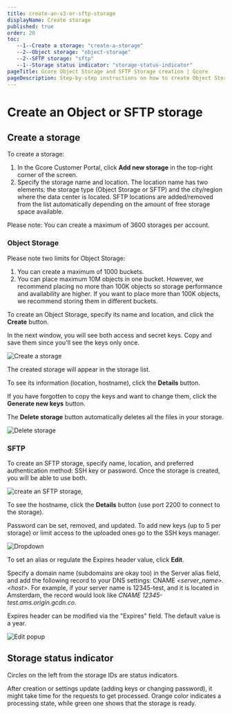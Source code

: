 ```yaml
---
title: create-an-s3-or-sftp-storage
displayName: Create storage
published: true
order: 20
toc:
   --1--Create a storage: "create-a-storage"
   --2--Object storage: "object-storage"
   --2--SFTP storage: "sftp"
   --1--Storage status indicator: "storage-status-indicator"
pageTitle: Gcore Object Storage and SFTP Storage creation | Gcore
pageDescription: Step-by-step instructions on how to create Object Storage and SFTP storage.
---
```

# Create an Object or SFTP storage

## Create a storage

To create a storage:

1. In the Gcore Customer Portal, click **Add new storage** in the top-right corner of the screen.
2. Specify the storage name and location. The location name has two elements: the storage type (Object Storage or SFTP) and the city/region where the data center is located. SFTP locations are added/removed from the list automatically depending on the amount of free storage space available.

Please note: You can create a maximum of 3600 storages per account.


### Object Storage

Please note two limits for Object Storage:

1. You can create a maximum of 1000 buckets. 
2.  You can place maximum 10M objects in one bucket. However, we recommend placing no more than 100K objects so storage performance and availability are higher. If you want to place more than 100K objects, we recommend storing them in different buckets.

To create an Object Storage, specify its name and location, and click the **Create** button.

In the next window, you will see both access and secret keys. Copy and save them since you'll see the keys only once.

<img src="https://assets.gcore.pro/docs/storage/create-storage/s3-storage-created-10.png" alt="Create a storage">

The created storage will appear in the storage list.

To see its information (location, hostname), click the **Details** button.

If you have forgotten to copy the keys and want to change them, click the **Generate new keys** button.

The **Delete storage** button automatically deletes all the files in your storage.

<img src="https://assets.gcore.pro/docs/storage/create-storage/s3-storage-settings-20.png" alt="Delete storage">

### SFTP

To create an SFTP storage, specify name, location, and preferred authentication method: SSH key or password. Once the storage is created, you will be able to use both.

<img src="https://assets.gcore.pro/docs/storage/create-storage/sftp-storage-created-30.png" alt="create an SFTP storage,">

To see the hostname, click the **Details** button (use port 2200 to connect to the storage).

Password can be set, removed, and updated. To add new keys (up to 5 per storage) or limit access to the uploaded ones go to the SSH keys manager.

<img src="https://assets.gcore.pro/docs/storage/create-storage/sftp-storage-settings-40.png" alt="Dropdown">

To set an alias or regulate the Expires header value, click **Edit**.

Specify a domain name (subdomains are okay too) in the Server alias field, and add the following record to your DNS settings: CNAME *\<server_name>.\<host>*. For example, if your server name is 12345-test, and it is located in Amsterdam, the record would look like *CNAME 12345-test.ams.origin.gcdn.co.*

Expires header can be modified via the "Expires" field. The default value is a year.

<img src="https://assets.gcore.pro/docs/storage/create-storage/sftp-expires-header-50.png" alt="Edit popup">

## Storage status indicator

Circles on the left from the storage IDs are status indicators.

After creation or settings update (adding keys or changing password), it might take time for the requests to get processed. Orange color indicates a processing state, while green one shows that the storage is ready.
